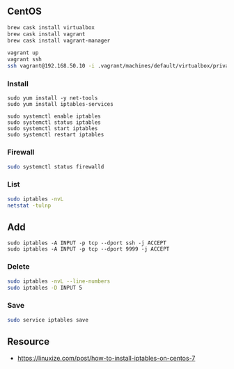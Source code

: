 ## CentOS

```bash
brew cask install virtualbox
brew cask install vagrant
brew cask install vagrant-manager

vagrant up
vagrant ssh
ssh vagrant@192.168.50.10 -i .vagrant/machines/default/virtualbox/private_key
```

### Install

```
sudo yum install -y net-tools
sudo yum install iptables-services

sudo systemctl enable iptables
sudo systemctl status iptables
sudo systemctl start iptables
sudo systemctl restart iptables
```


### Firewall

```bash
sudo systemctl status firewalld
```

### List

```bash
sudo iptables -nvL
netstat -tulnp
```
## Add

```
sudo iptables -A INPUT -p tcp --dport ssh -j ACCEPT
sudo iptables -A INPUT -p tcp --dport 9999 -j ACCEPT
```

### Delete

```bash
sudo iptables -nvL --line-numbers
sudo iptables -D INPUT 5
```

### Save

```bash
sudo service iptables save
```

## Resource

- https://linuxize.com/post/how-to-install-iptables-on-centos-7